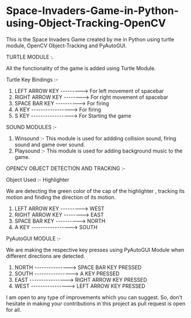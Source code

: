 # Space-Invaders-Game-in-Python-using-Object-Tracking-OpenCV
This is the Space Invaders Game created by me in Python using turtle module, OpenCV Object-Tracking and PyAutoGUI.

TURTLE MODULE :.

All the functionality of the game is added using Turtle Module.

Turtle Key Bindings :-

1) LEFT ARROW KEY --------->  For left movement of spacebar
2) RIGHT ARROW KEY -------->  For right movement of spacebar
3) SPACE BAR KEY ----------> For firing
4) A KEY -----------------> For firing
5) S KEY -----------------> For Starting the game

SOUND MODULES :-

1) Winsound :- This module is used for addding collision sound, firing sound and game over sound.
2) Playsound :- This module is used for adding background music to the game.

OPENCV OBJECT DETECTION AND TRACKING :-

Object Used :- Highlighter

We are detecting the green color of the cap of the highlighter , tracking its motion and finding the direction of its motion.

1) LEFT ARROW KEY ---------> WEST
2) RIGHT ARROW KEY -------->  EAST
3) SPACE BAR KEY ----------> NORTH
4) A KEY -----------------> SOUTH

PyAutoGUI MODULE :-

We are making the respective key presses using PyAutoGUI Module when different directions are detected.

1) NORTH --------------->  SPACE BAR KEY PRESSED
2) SOUTH ----------------> A KEY PRESSED
3) EAST ----------------> RIGHT ARROW KEY PRESSED
4) WEST ----------------> LEFT ARROW KEY PRESSED

I am open to any type of improvements which you can suggest. So, don't hesitate in making your contributions in this project as pull request is open for all.

